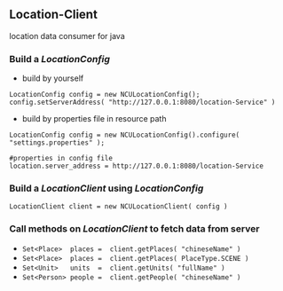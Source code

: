 ## Location-Client
location data consumer for java

### Build a *LocationConfig*
- build by yourself
```
LocationConfig config = new NCULocationConfig();
config.setServerAddress( "http://127.0.0.1:8080/location-Service" )
```
- build by properties file in resource path
```
LocationConfig config = new NCULocationConfig().configure( "settings.properties" );
```
```
#properties in config file
location.server_address = http://127.0.0.1:8080/location-Service
```

### Build a *LocationClient* using *LocationConfig*
```
LocationClient client = new NCULocationClient( config )
```

### Call methods on *LocationClient* to fetch data from server
- ``` Set<Place>  places =  client.getPlaces( "chineseName" ) ```
- ``` Set<Place>  places =  client.getPlaces( PlaceType.SCENE ) ```
- ``` Set<Unit>   units  =  client.getUnits( "fullName" ) ```
- ``` Set<Person> people =  client.getPeople( "chineseName" ) ```
